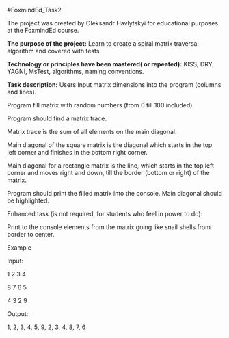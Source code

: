 #FoxmindEd_Task2

The project was created by Oleksandr Havlytskyi for educational purposes at the FoxmindEd course.

**The purpose of the project:** Learn to create a spiral matrix traversal algorithm and covered with tests.

**Technology or principles have been mastered( or repeated):** KISS, DRY, YAGNI, MsTest, algorithms, naming conventions.



**Task description:**
Users input matrix dimensions into the program (columns and lines).

Program fill matrix with random numbers (from 0 till 100 included).



Program should find a matrix trace.

Matrix trace is the sum of all elements on the main diagonal.

Main diagonal of the square matrix is the diagonal which starts in the top left corner and finishes in the bottom right corner.

Main diagonal for a rectangle matrix is the line, which starts in the top left corner and moves right and down, till the border (bottom or right) of the matrix.


Program should print the filled matrix into the console. Main diagonal should be highlighted.





Enhanced task (is not required, for students who feel in power to do):

Print to the console elements from the matrix going like snail shells from border to center.

Example

Input:

1 2 3 4

8 7 6 5

4 3 2 9

Output:

1, 2, 3, 4, 5, 9, 2, 3, 4, 8, 7, 6
